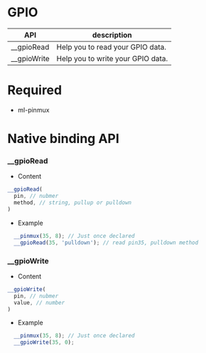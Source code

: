 # GPIO


| API | description |
| --- | --- |
| __gpioRead | Help you to read your GPIO data. |
| __gpioWrite | Help you to write your GPIO data. |

# Required
* ml-pinmux

# Native binding API 


### __gpioRead
* Content

``` js
__gpioRead(
  pin, // nubmer
  method, // string, pullup or pulldown
)
```

* Example

``` js
  __pinmux(35, 8); // Just once declared
  __gpioRead(35, 'pulldown'); // read pin35, pulldown method
```


### __gpioWrite
* Content

``` js
__gpioWrite(
  pin, // nubmer
  value, // number
)
```

* Example

``` js
  __pinmux(35, 8); // Just once declared
  __gpioWrite(35, 0);
```